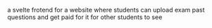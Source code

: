 a svelte frotend for a website where students can upload exam past questions and get paid for it for other students to see 
